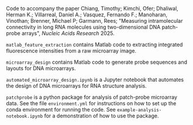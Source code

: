 Code to accompany the paper Chiang, Timothy; Kimchi, Ofer; Dhaliwal, Herman K.;
Villarreal, Daniel A.; Vasquez, Fernando F.; Manoharan, Vinothan; Brenner,
Michael P; Garmann, Rees; "Measuring intramolecular connectivity in long RNA
molecules using two-dimensional DNA patch-probe arrays", _Nucleic Acids
Research_ 2025.

`matlab_feature_extraction` contains Matlab code to extracting integrated
fluorescence intensities from a raw microarray image.

`microarray_design` contains Matlab code to generate probe sequences and layouts
for DNA microarrays.

`automated_microarray_design.ipynb` is a Jupyter notebook that automates the
design of DNA microarrays for RNA structure analysis.

`patchprobe` is a python package for analysis of patch-probe microarray data.
See the file `environment.yml` for instructions on how to set up the conda
environment for running the code. See `example-analysis-notebook.ipynb` for a
demonstration of how to use the package.


